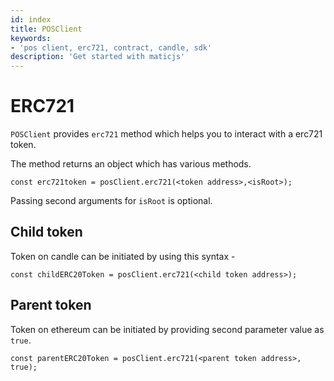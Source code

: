 ```yaml
---
id: index
title: POSClient
keywords: 
- 'pos client, erc721, contract, candle, sdk'
description: 'Get started with maticjs'
---
```


# ERC721

`POSClient` provides `erc721` method which helps you to interact with a erc721 token.

The method returns an object which has various methods.

```
const erc721token = posClient.erc721(<token address>,<isRoot>);
```

Passing second arguments for `isRoot` is optional.

## Child token

Token on candle can be initiated by using this syntax -

```
const childERC20Token = posClient.erc721(<child token address>);
```

## Parent token

Token on ethereum can be initiated by providing second parameter value as `true`.

```
const parentERC20Token = posClient.erc721(<parent token address>, true);
```
